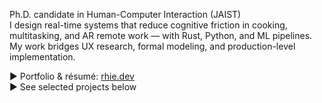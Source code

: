 Ph.D. candidate in Human-Computer Interaction (JAIST)  
I design real-time systems that reduce cognitive friction in cooking, multitasking, and AR remote work — with Rust, Python, and ML pipelines.  
My work bridges UX research, formal modeling, and production-level implementation.

▶ Portfolio & résumé: [rhie.dev](https://rhie.dev)  
▶ See selected projects below
